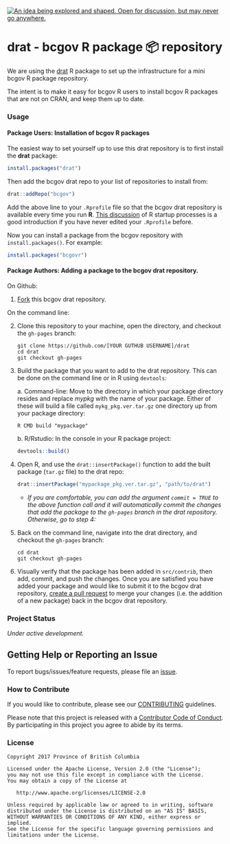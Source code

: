 <div id="devex-badge"><a rel="Inspiration" href="https://github.com/BCDevExchange/docs/blob/master/discussion/projectstates.md"><img alt="An idea being explored and shaped. Open for discussion, but may never go anywhere." style="border-width:0" src="https://assets.bcdevexchange.org/images/badges/inspiration.svg" title="An idea being explored and shaped. Open for discussion, but may never go anywhere." /></a></div>

# drat - bcgov R package 📦 repository

We are using the [drat](https://cran.r-project.org/package=drat) R package to 
set up the infrastructure for a mini bcgov R package repository.

The intent is to make it easy for bcgov R users to install bcgov R packages 
that are not on CRAN, and keep them up to date.

### Usage

#### Package Users: Installation of bcgov R packages

The easiest way to set yourself up to use this drat repository is to first 
install the **drat** package:

```r
install.packages("drat")
```

Then add the bcgov drat repo to your list of repositories to install from:

```r
drat::addRepo("bcgov")
```

Add the above line to your `.Rprofile` file so that the bcgov drat repository is 
available every time you run **R**. [This discussion](https://csgillespie.github.io/efficientR/set-up.html#r-startup) 
of R startup processes is a good introduction if you have never edited your `.Rprofile` before.

Now you can install a package from the bcgov repository with `install.packages()`.
For example:

```r
install.packages("bcgovr")
```

#### Package Authors: Adding a package to the bcgov drat repository.
On Github:

1. [Fork](https://help.github.com/articles/fork-a-repo/) this bcgov drat repository.

On the command line:

2. Clone this repository to your machine, open the directory, and checkout the
`gh-pages` branch:

    ```
    git clone https://github.com/[YOUR GUTHUB USERNAME]/drat
    cd drat
    git checkout gh-pages
    ```

3. Build the package that you want to add to the drat repository. This can be done on the command line or in R using `devtools`:

    a. Command-line: Move to the directory in which your package directory resides and 
replace *mypkg* with the name of your package. Either of these will build a file called
`mykg_pkg.ver.tar.gz` one directory up from your package directory:
    
    ```
    R CMD build "mypackage"
    ```
    
    b. R/Rstudio: In the console in your R package project:
    
    ```r
    devtools::build()
    ```

4. Open R, and use the `drat::insertPackage()` function to add the built package 
(`tar.gz` file) to the drat repo:

    ```r
    drat::insertPackage("mypackage_pkg.ver.tar.gz", "path/to/drat")
    ```

    * *If you are comfortable, you can add the argument `commit = TRUE` to the above function
    call and it will automatically commit the changes that add the package to the `gh-pages` 
    branch in the drat repository. Otherwise, go to step 4:*

5. Back on the command line, navigate into the drat directory, and checkout the
`gh-pages` branch:

    ```
    cd drat
    git checkout gh-pages
    ```

6. Visually verify that the package has been added in `src/contrib`, then add, 
commit, and push the changes. Once you are satisfied you have added your package and would like to submit it to 
 the bcgov drat repository, [create a pull request](https://help.github.com/articles/creating-a-pull-request-from-a-fork/) to merge your changes (i.e. the addition of a new package) back in the bcgov drat repository.


### Project Status

*Under active development.*

## Getting Help or Reporting an Issue

To report bugs/issues/feature requests, please file an [issue](https://github.com/bcgov/%3Crepo-name%3E/issues/).

### How to Contribute

If you would like to contribute, please see our [CONTRIBUTING](CONTRIBUTING.md) guidelines.

Please note that this project is released with a [Contributor Code of Conduct](CODE_OF_CONDUCT.md). By participating in this project you agree to abide by its terms.

### License

    Copyright 2017 Province of British Columbia

    Licensed under the Apache License, Version 2.0 (the "License");
    you may not use this file except in compliance with the License.
    You may obtain a copy of the License at 

       http://www.apache.org/licenses/LICENSE-2.0

    Unless required by applicable law or agreed to in writing, software
    distributed under the License is distributed on an "AS IS" BASIS,
    WITHOUT WARRANTIES OR CONDITIONS OF ANY KIND, either express or implied.
    See the License for the specific language governing permissions and
    limitations under the License.
